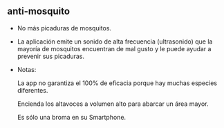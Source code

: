 ## anti-mosquito


* No más picaduras de mosquitos.

* La aplicación emite un sonido de alta frecuencia (ultrasonido) que la mayoría de mosquitos encuentran de mal gusto y le puede ayudar a prevenir sus picaduras.

* Notas:

    La app no garantiza el 100% de eficacia porque hay muchas especies diferentes.
	
    Encienda los altavoces a volumen alto para abarcar un área mayor.
	
    Es sólo una broma en su Smartphone.
